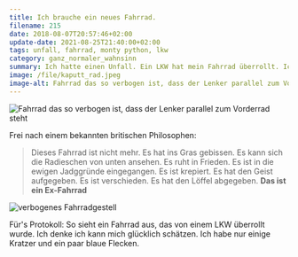 ```yaml
---
title: Ich brauche ein neues Fahrrad.
filename: 215
date: 2018-08-07T20:57:46+02:00
update-date: 2021-08-25T21:40:00+02:00
tags: unfall, fahrrad, monty python, lkw
category: ganz_normaler_wahnsinn
summary: Ich hatte einen Unfall. Ein LKW hat mein Fahrrad überrollt. Ich habe es noch rechtzeitig runter geschafft.
image: /file/kaputt_rad.jpeg
image-alt: Fahrrad das so verbogen ist, dass der Lenker parallel zum Vorderrad steht
---
```

![Fahrrad das so verbogen ist, dass der Lenker parallel zum Vorderrad steht](/file/kaputt_rad.jpeg "I'll tell you what's wrong with it, my lad. 'E's dead, that's what's wrong with it!")

Frei nach einem bekannten britischen Philosophen:

> Dieses Fahrrad ist nicht mehr. Es hat ins Gras gebissen. Es kann sich die Radieschen von unten ansehen. Es ruht in Frieden. Es ist in die ewigen Jadggründe eingegangen. Es ist krepiert. Es hat den Geist aufgegeben. Es ist verschieden. Es hat den Löffel abgegeben. **Das ist ein Ex-Fahrrad**

![verbogenes Fahrradgestell](/file/kaputt_rahmen.jpeg "No, no.....No, 'e's stunned!")

Für's Protokoll: So sieht ein Fahrrad aus, das von einem LKW überrollt wurde. Ich denke ich kann mich glücklich schätzen. Ich habe nur einige Kratzer und ein paar blaue Flecken.
